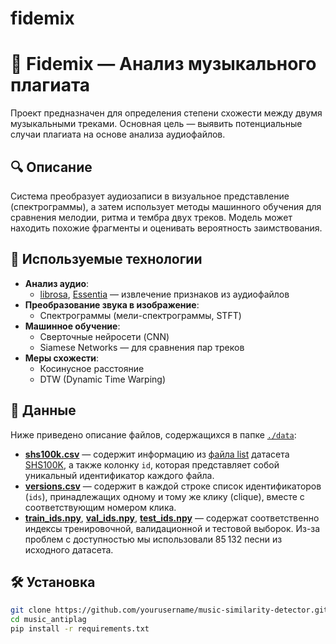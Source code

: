 # fidemix

# 🎵 Fidemix — Анализ музыкального плагиата

Проект предназначен для определения степени схожести между двумя музыкальными треками. Основная цель — выявить потенциальные случаи плагиата на основе анализа аудиофайлов.

## 🔍 Описание

Система преобразует аудиозаписи в визуальное представление (спектрограммы), а затем использует методы машинного обучения для сравнения мелодии, ритма и тембра двух треков. Модель может находить похожие фрагменты и оценивать вероятность заимствования.

## 🧠 Используемые технологии

- **Анализ аудио**:  
  - [librosa](https://librosa.org/), [Essentia](https://essentia.upf.edu/) — извлечение признаков из аудиофайлов
- **Преобразование звука в изображение**:
  - Спектрограммы (мели-спектрограммы, STFT)
- **Машинное обучение**:
  - Сверточные нейросети (CNN)
  - Siamese Networks — для сравнения пар треков
- **Меры схожести**:
  - Косинусное расстояние
  - DTW (Dynamic Time Warping)

## 📁 Данные

Ниже приведено описание файлов, содержащихся в папке [`./data`](./data/):

* **[shs100k.csv](./data/interim/shs100k.csv)** — содержит информацию из [файла list](https://github.com/NovaFrost/SHS100K/blob/master/list) датасета [SHS100K](https://github.com/NovaFrost/SHS100K), а также колонку `id`, которая представляет собой уникальный идентификатор каждого файла.
* **[versions.csv](./data/interim/versions.csv)** — содержит в каждой строке список идентификаторов (`ids`), принадлежащих одному и тому же клику (clique), вместе с соответствующим номером клика.
* **[train_ids.npy](./data/splits/train_ids.npy)**, **[val_ids.npy](./data/splits/val_ids.npy)**, **[test_ids.npy](./data/splits/test_ids.npy)** — содержат соответственно индексы тренировочной, валидационной и тестовой выборок. Из-за проблем с доступностью мы использовали 85 132 песни из исходного датасета.

## 🛠️ Установка

```bash
git clone https://github.com/yourusername/music-similarity-detector.git
cd music_antiplag
pip install -r requirements.txt
